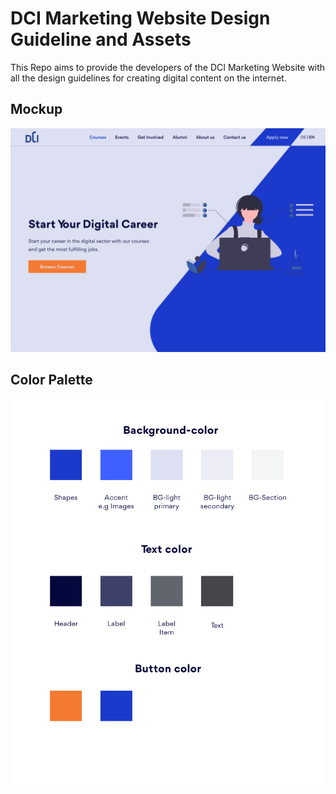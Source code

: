 # DCI Marketing Website Design Guideline and Assets

This Repo aims to provide the developers of the DCI Marketing Website with all the design guidelines for creating digital content on the internet.

## Mockup

![mockup](./mockup.png)

## Color Palette

![palette](./palette.png)
